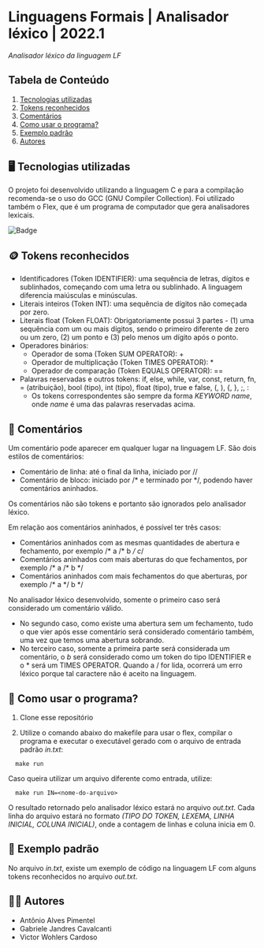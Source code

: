 # Linguagens Formais | Analisador léxico | 2022.1
*Analisador léxico da linguagem LF*

## Tabela de Conteúdo

1. [Tecnologias utilizadas](#tecnologias-utilizadas)
2. [Tokens reconhecidos](#tokens-reconhecidos)
3. [Comentários](#comentarios)
4. [Como usar o programa?](#como-usar-o-programa)
5. [Exemplo padrão](#exemplo-padrão)
6. [Autores](#autores)

## 🖥️ Tecnologias utilizadas
O projeto foi desenvolvido utilizando a linguagem C e para a compilação recomenda-se o uso do GCC (GNU Compiler Collection). Foi utilizado também o Flex, que é um programa de computador que gera analisadores lexicais.

![Badge](https://img.shields.io/badge/C-00599C?style=for-the-badge&logo=c&logoColor=white)

## 🪙 Tokens reconhecidos
- Identificadores (Token IDENTIFIER): uma sequência de letras, dígitos e sublinhados, começando com uma letra ou sublinhado. A linguagem diferencia maiúsculas e minúsculas.
- Literais inteiros (Token INT): uma sequência de dígitos não começada por zero.
- Literais float (Token FLOAT): Obrigatoriamente possui 3 partes - (1) uma sequência com um ou
mais dígitos, sendo o primeiro diferente de zero ou um zero, (2) um ponto e (3) pelo
menos um dígito após o ponto.
- Operadores binários:
  - Operador de soma (Token SUM OPERATOR): +
  - Operador de multiplicação (Token TIMES OPERATOR): *
  - Operador de comparação (Token EQUALS OPERATOR): ==
- Palavras reservadas e outros tokens: if, else, while, var, const, return, fn, = (atribuição), bool (tipo), int (tipo), float (tipo), true e false, (, ), {, }, ;, :
  - Os tokens correspondentes são sempre da forma *KEYWORD name*, onde *name* é uma das palavras reservadas acima.

## 💬 Comentários
Um comentário pode aparecer em qualquer lugar na linguagem LF. São dois estilos de comentários:
  - Comentário de linha: até o final da linha, iniciado por //
  - Comentário de bloco: iniciado por /* e terminado por */, podendo haver comentários aninhados.

Os comentários não são tokens e portanto são ignorados pelo analisador léxico.

Em relação aos comentários aninhados, é possível ter três casos:
  - Comentários aninhados com as mesmas quantidades de abertura e fechamento, por exemplo /* a /* b */ c*/
  - Comentários aninhados com mais aberturas do que fechamentos, por exemplo /* a /* b */
  - Comentários aninhados com mais fechamentos do que aberturas, por exemplo /* a */ b */

No analisador léxico desenvolvido, somente o primeiro caso será considerado um comentário válido. 
  - No segundo caso, como existe uma abertura sem um fechamento, tudo o que vier após esse comentário será considerado comentário também, uma vez que temos uma abertura sobrando.
  - No terceiro caso, somente a primeira parte será considerada um comentário, o *b* será considerado como um token do tipo IDENTIFIER e o * será um TIMES OPERATOR. Quando a / for lida, ocorrerá um erro léxico porque tal caractere não é aceito na linguagem.

## 🤔 Como usar o programa?
1.  Clone esse repositório

2. Utilize o comando abaixo do makefile para usar o flex, compilar o programa e executar o executável gerado com o arquivo de entrada padrão *in.txt*:
```
  make run 
```

Caso queira utilizar um arquivo diferente como entrada, utilize:
```
  make run IN=<nome-do-arquivo>
```

O resultado retornado pelo analisador léxico estará no arquivo *out.txt*. Cada linha do arquivo estará no formato *(TIPO DO TOKEN, LEXEMA, LINHA INICIAL, COLUNA INICIAL)*, onde a contagem de linhas e coluna inicia em 0.

## 📝 Exemplo padrão
No arquivo *in.txt*, existe um exemplo de código na linguagem LF com alguns tokens reconhecidos no arquivo *out.txt*.

## 👩‍💻 Autores
* Antônio Alves Pimentel
* Gabriele Jandres Cavalcanti
* Victor Wohlers Cardoso